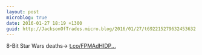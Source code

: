 ```yaml
---
layout: post
microblog: true
date: 2016-01-27 18:19 +1300
guid: http://JacksonOfTrades.micro.blog/2016/01/27/t692215279632453632.html
---
```

8-Bit Star Wars deaths→ [t.co/FPMAdHIDP...](https://t.co/FPMAdHIDPx)
